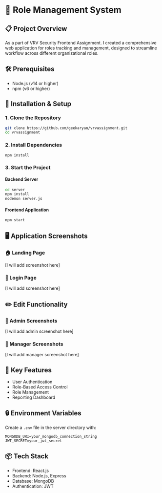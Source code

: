# 🚀 Role Management System

## 📋 Project Overview

As a part of VRV Security Frontend Assignment. I created a comprehensive web application for roles tracking and management, designed to streamline workflow across different organizational roles.

## 🛠️ Prerequisites

- Node.js (v14 or higher)
- npm (v6 or higher)

## 🔧 Installation & Setup

### 1. Clone the Repository

```bash
git clone https://github.com/geekaryan/vrvassignment.git
cd vrvassignment
```

### 2. Install Dependencies

```bash
npm install
```

### 3. Start the Project

#### Backend Server

```bash
cd server
npm install
nodemon server.js
```

#### Frontend Application

```bash
npm start
```

## 🖥️ Application Screenshots

### 🏠 Landing Page

[I will add screenshot here]

### 🔐 Login Page

[I will add screenshot here]

## ✏️ Edit Functionality

### 👑 Admin Screenshots

[I will add admin screenshot here]

### 👥 Manager Screenshots

[I will add manager screenshot here]

## 🌟 Key Features

- User Authentication
- Role-Based Access Control
- Role Management
- Reporting Dashboard

## 🔒 Environment Variables

Create a `.env` file in the server directory with:

```
MONGODB_URI=your_mongodb_connection_string
JWT_SECRET=your_jwt_secret
```

## 📦 Tech Stack

- Frontend: React.js
- Backend: Node.js, Express
- Database: MongoDB
- Authentication: JWT
